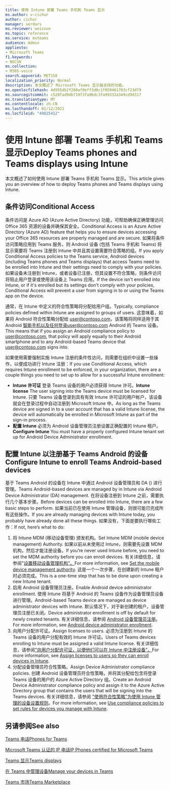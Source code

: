 ```yaml
---
title: 使用 Intune 部署 Teams 手机和 Teams 显示
ms.author: v-cichur
author: cichur
manager: serdars
ms.reviewer: weizxue
ms.topic: reference
ms.service: msteams
audience: Admin
appliesto:
- Microsoft Teams
f1.keywords:
- NOCSH
ms.collection:
- M365-voice
search.appverid: MET150
localization_priority: Normal
description: 本文概述了 Microsoft Teams 显示器支持的功能。
ms.openlocfilehash: 4d955db2f260af0eff3d0c1f059461703cf23d79
ms.sourcegitcommit: c528fad9db719f3fa96dc3fa99332a349cd9d317
ms.translationtype: MT
ms.contentlocale: zh-CN
ms.lasthandoff: 01/12/2021
ms.locfileid: "49825412"
---
```

# <a name="deploy-teams-phones-and-teams-displays-using-intune"></a><span data-ttu-id="65c57-103">使用 Intune 部署 Teams 手机和 Teams 显示</span><span class="sxs-lookup"><span data-stu-id="65c57-103">Deploy Teams phones and Teams displays using Intune</span></span>

<span data-ttu-id="65c57-104">本文概述了如何使用 Intune 部署 Teams 手机和 Teams 显示。</span><span class="sxs-lookup"><span data-stu-id="65c57-104">This article gives you an overview of how to deploy Teams phones and Teams displays using Intune.</span></span>

## <a name="conditional-access"></a><span data-ttu-id="65c57-105">条件访问</span><span class="sxs-lookup"><span data-stu-id="65c57-105">Conditional Access</span></span>

<span data-ttu-id="65c57-106">条件访问是 Azure AD (Azure Active Directory) 功能，可帮助确保正确管理访问 Office 365 资源的设备并确保其安全。</span><span class="sxs-lookup"><span data-stu-id="65c57-106">Conditional Access is an Azure Active Directory (Azure AD) feature that helps you to ensure devices accessing your Office 365 resources are properly managed and are secure.</span></span>  <span data-ttu-id="65c57-107">如果将条件访问策略应用到 Teams 服务，则 Android 设备 (包括 Teams 手机和 Teams) 将显示需要将 Teams 注册到 Intune 中并且其设置需要符合策略的组。</span><span class="sxs-lookup"><span data-stu-id="65c57-107">If you apply Conditional Access policies to the Teams service, Android devices (including Teams phones and Teams displays) that access Teams need to be enrolled into Intune and their settings need to comply with your policies.</span></span>  <span data-ttu-id="65c57-108">如果设备未注册到 Intune，或者设备已注册，但其设置不符合策略，则条件访问将阻止用户登录或使用该设备上 Teams 应用。</span><span class="sxs-lookup"><span data-stu-id="65c57-108">If the device isn't enrolled into Intune, or if it's enrolled but its settings don't comply with your policies, Conditional Access will prevent a user from signing in to or using the Teams app on the device.</span></span>

<span data-ttu-id="65c57-109">通常，在 Intune 中定义的符合性策略将分配给用户组。</span><span class="sxs-lookup"><span data-stu-id="65c57-109">Typically, compliance policies defined within Intune are assigned to groups of users.</span></span>  <span data-ttu-id="65c57-110">这意味着，如果将 Android 符合性策略分配给 user@contoso.com，该策略将同样适用于其 Android 智能手机以及任何登录user@contoso.com Android 的 Teams 设备。</span><span class="sxs-lookup"><span data-stu-id="65c57-110">This means that if you assign an Android compliance policy to user@contoso.com, that policy will apply equally to their Android smartphone and to any Android-based Teams device that user@contoso.com signs into.</span></span>

<span data-ttu-id="65c57-111">如果使用需要强制实施 Intune 注册的条件性访问，则需要在组织中设置一些操作，以便成功进行 Intune 注册：</span><span class="sxs-lookup"><span data-stu-id="65c57-111">If you use Conditional Access, which requires Intune enrollment to be enforced, in your organization, there are a couple things you need to set up to allow for a successful Intune enrollment:</span></span>

- <span data-ttu-id="65c57-112">**Intune 许可证** 登录 Teams 设备的用户必须获得 Intune 许可。</span><span class="sxs-lookup"><span data-stu-id="65c57-112">**Intune license** The user signing into the Teams device must be licensed for Intune.</span></span>  <span data-ttu-id="65c57-113">只要 Teams 设备登录到具有有效 Intune 许可证的用户帐户，该设备就会在登录过程中自动注册到 Microsoft Intune 中。</span><span class="sxs-lookup"><span data-stu-id="65c57-113">As long as the Teams device are signed in to a user account that has a valid Intune license, the device will automatically be enrolled in Microsoft Intune as part of the sign-in process.</span></span>
- <span data-ttu-id="65c57-114">**配置 Intune** 必须为 Android 设备管理员注册设置正确配置的 Intune 租户。</span><span class="sxs-lookup"><span data-stu-id="65c57-114">**Configure Intune** You must have a properly configured Intune tenant set up for Android Device Administrator enrollment.</span></span>

## <a name="configure-intune-to-enroll-teams-android-based-devices"></a><span data-ttu-id="65c57-115">配置 Intune 以注册基于 Teams Android 的设备</span><span class="sxs-lookup"><span data-stu-id="65c57-115">Configure Intune to enroll Teams Android-based devices</span></span>

<span data-ttu-id="65c57-116">基于 Teams Android 的设备在 Intune 中通过 Android 设备管理员和 DA () 进行管理。</span><span class="sxs-lookup"><span data-stu-id="65c57-116">Teams Android-based devices are managed by in Intune via Android Device Administrator (DA) management.</span></span> <span data-ttu-id="65c57-117">在将设备注册到 Intune 之前，需要执行几个基本步骤。</span><span class="sxs-lookup"><span data-stu-id="65c57-117">Before devices can be enrolled into Intune, there are a few basic steps to perform.</span></span>  <span data-ttu-id="65c57-118">如果当前已在使用 Intune 管理设备，则很可能已完成所有这些操作。</span><span class="sxs-lookup"><span data-stu-id="65c57-118">If you are already managing devices with Intune today, you probably have already done all these things.</span></span>  <span data-ttu-id="65c57-119">如果没有，下面是要执行哪些工作：</span><span class="sxs-lookup"><span data-stu-id="65c57-119">If not, here’s what to do:</span></span>

1. <span data-ttu-id="65c57-120">将 Intune MDM (移动设备管理) 颁发机构。</span><span class="sxs-lookup"><span data-stu-id="65c57-120">Set Intune MDM (mobile device management) Authority.</span></span>  <span data-ttu-id="65c57-121">如果以前从未使用过 Intune，则需要先设置 MDM 机构，然后才能注册设备。</span><span class="sxs-lookup"><span data-stu-id="65c57-121">If you’re never used Intune before, you need to set the MDM authority before you can enroll devices.</span></span> <span data-ttu-id="65c57-122">有关详细信息，请参阅"[设置移动设备管理机构"。](https://docs.microsoft.com/intune/fundamentals/mdm-authority-set)</span><span class="sxs-lookup"><span data-stu-id="65c57-122">For more information, see [Set the mobile device management authority](https://docs.microsoft.com/intune/fundamentals/mdm-authority-set).</span></span>  <span data-ttu-id="65c57-123">这是一个一次步骤，在创建新的 Intune 租户时必须完成。</span><span class="sxs-lookup"><span data-stu-id="65c57-123">This is a one-time step that has to be done upon creating a new Intune tenant.</span></span>
2. <span data-ttu-id="65c57-124">启用 Android 设备管理员注册。</span><span class="sxs-lookup"><span data-stu-id="65c57-124">Enable Android device administrator enrollment.</span></span> <span data-ttu-id="65c57-125">使用 Intune 将基于 Android 的 Teams 设备作为设备管理员设备进行管理。</span><span class="sxs-lookup"><span data-stu-id="65c57-125">Android-based Teams device are managed as device administrator devices with Intune.</span></span>  <span data-ttu-id="65c57-126">默认情况下，对于新创建的租户，设备管理员注册已关闭。</span><span class="sxs-lookup"><span data-stu-id="65c57-126">Device administrator enrollment is off by default for newly created tenants.</span></span>  <span data-ttu-id="65c57-127">有关详细信息，请参阅 [Android 设备管理员注册](https://docs.microsoft.com/intune/enrollment/android-enroll-device-administrator)。</span><span class="sxs-lookup"><span data-stu-id="65c57-127">For more information, see [Android device administrator enrollment](https://docs.microsoft.com/intune/enrollment/android-enroll-device-administrator).</span></span>
3. <span data-ttu-id="65c57-128">向用户分配许可证。</span><span class="sxs-lookup"><span data-stu-id="65c57-128">Assign licenses to users.</span></span> <span data-ttu-id="65c57-129">必须为注册到 Intune 的 Teams 设备的用户分配有效的 Intune 许可证。</span><span class="sxs-lookup"><span data-stu-id="65c57-129">Users of Teams devices enrolling to Intune must be assigned a valid Intune license.</span></span> <span data-ttu-id="65c57-130">有关详细信息，请参阅["向用户分配许可证，以便他们可以在 Intune 中注册设备"。](https://docs.microsoft.com/intune/fundamentals/licenses-assign)</span><span class="sxs-lookup"><span data-stu-id="65c57-130">For more information, see [Assign licenses to users so they can enroll devices in Intune](https://docs.microsoft.com/intune/fundamentals/licenses-assign).</span></span>
4. <span data-ttu-id="65c57-131">分配设备管理员符合性策略。</span><span class="sxs-lookup"><span data-stu-id="65c57-131">Assign Device Administrator compliance policies.</span></span>  <span data-ttu-id="65c57-132">创建 Android 设备管理员符合性策略，并将其分配给包含将登录 Teams 设备的用户的 Azure Active Directory 组。</span><span class="sxs-lookup"><span data-stu-id="65c57-132">Create an Android Device Administrator compliance policy and assign it to the Azure Active Directory group that contains the users that will be signing into the Teams devices.</span></span> <span data-ttu-id="65c57-133">有关详细信息，请参阅 ["使用符合性策略"为使用 Intune 管理的设备设置规则](https://docs.microsoft.com/mem/intune/protect/device-compliance-get-started)。</span><span class="sxs-lookup"><span data-stu-id="65c57-133">For more information, see [Use compliance policies to set rules for devices you manage with Intune](https://docs.microsoft.com/mem/intune/protect/device-compliance-get-started).</span></span>

## <a name="see-also"></a><span data-ttu-id="65c57-134">另请参阅</span><span class="sxs-lookup"><span data-stu-id="65c57-134">See also</span></span>

[<span data-ttu-id="65c57-135">Teams 电话</span><span class="sxs-lookup"><span data-stu-id="65c57-135">Phones for Teams</span></span>](phones-for-teams.md)

[<span data-ttu-id="65c57-136">Microsoft Teams 认证的 IP 电话</span><span class="sxs-lookup"><span data-stu-id="65c57-136">IP Phones certified for Microsoft Teams</span></span>](teams-ip-phones.md)

[<span data-ttu-id="65c57-137">Teams 显示</span><span class="sxs-lookup"><span data-stu-id="65c57-137">Teams displays</span></span>](teams-displays.md)

[<span data-ttu-id="65c57-138">在 Teams 中管理设备</span><span class="sxs-lookup"><span data-stu-id="65c57-138">Manage your devices in Teams</span></span>](device-management.md)

[<span data-ttu-id="65c57-139">Teams 市场</span><span class="sxs-lookup"><span data-stu-id="65c57-139">Teams Marketplace</span></span>](https://office.com/teamsdevices)

